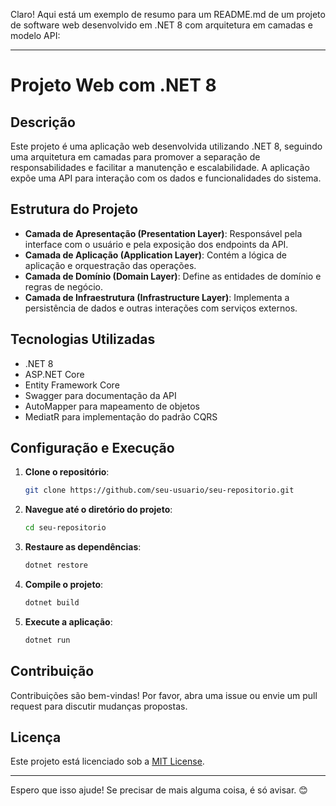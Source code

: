 Claro! Aqui está um exemplo de resumo para um README.md de um projeto de software web desenvolvido em .NET 8 com arquitetura em camadas e modelo API:

---

# Projeto Web com .NET 8

## Descrição

Este projeto é uma aplicação web desenvolvida utilizando .NET 8, seguindo uma arquitetura em camadas para promover a separação de responsabilidades e facilitar a manutenção e escalabilidade. A aplicação expõe uma API para interação com os dados e funcionalidades do sistema.

## Estrutura do Projeto

- **Camada de Apresentação (Presentation Layer)**: Responsável pela interface com o usuário e pela exposição dos endpoints da API.
- **Camada de Aplicação (Application Layer)**: Contém a lógica de aplicação e orquestração das operações.
- **Camada de Domínio (Domain Layer)**: Define as entidades de domínio e regras de negócio.
- **Camada de Infraestrutura (Infrastructure Layer)**: Implementa a persistência de dados e outras interações com serviços externos.

## Tecnologias Utilizadas

- .NET 8
- ASP.NET Core
- Entity Framework Core
- Swagger para documentação da API
- AutoMapper para mapeamento de objetos
- MediatR para implementação do padrão CQRS

## Configuração e Execução

1. **Clone o repositório**:
   ```bash
   git clone https://github.com/seu-usuario/seu-repositorio.git
   ```

2. **Navegue até o diretório do projeto**:
   ```bash
   cd seu-repositorio
   ```

3. **Restaure as dependências**:
   ```bash
   dotnet restore
   ```

4. **Compile o projeto**:
   ```bash
   dotnet build
   ```

5. **Execute a aplicação**:
   ```bash
   dotnet run
   ```

## Contribuição

Contribuições são bem-vindas! Por favor, abra uma issue ou envie um pull request para discutir mudanças propostas.

## Licença

Este projeto está licenciado sob a [MIT License](LICENSE).

---

Espero que isso ajude! Se precisar de mais alguma coisa, é só avisar. 😊
